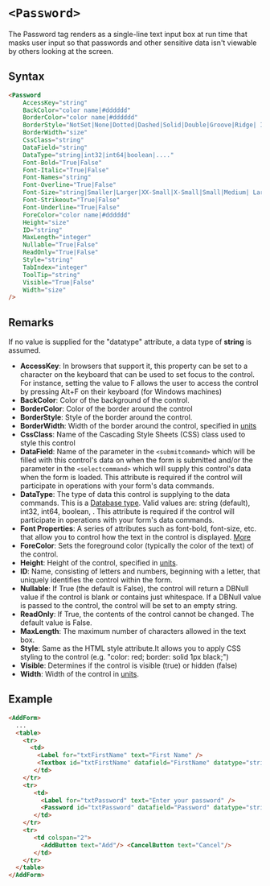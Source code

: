 # `<Password>`

The Password tag renders as a single-line text input box at run time that masks user input so that passwords and other sensitive data isn't viewable by others looking at the screen.

## Syntax
```html
<Password 
    AccessKey="string" 
    BackColor="color name|#dddddd" 
    BorderColor="color name|#dddddd" 
    BorderStyle="NotSet|None|Dotted|Dashed|Solid|Double|Groove|Ridge| Inset|Outset" 
    BorderWidth="size" 
    CssClass="string" 
    DataField="string" 
    DataType="string|int32|int64|boolean|...."
    Font-Bold="True|False" 
    Font-Italic="True|False" 
    Font-Names="string" 
    Font-Overline="True|False" 
    Font-Size="string|Smaller|Larger|XX-Small|X-Small|Small|Medium| Large|X-Large|XX-Large" 
    Font-Strikeout="True|False" 
    Font-Underline="True|False" 
    ForeColor="color name|#dddddd" 
    Height="size" 
    ID="string" 
    MaxLength="integer"
    Nullable="True|False"
    ReadOnly="True|False" 
    Style="string" 
    TabIndex="integer" 
    ToolTip="string" 
    Visible="True|False" 
    Width="size" 
/> 
```

## Remarks

If no value is supplied for the "datatype" attribute, a data type of **string** is assumed.

*   **AccessKey**: In browsers that support it, this property can be set to a character on the keyboard that can be used to set focus to the control. For instance, setting the value to F allows the user to access the control by pressing Alt+F on their keyboard (for Windows machines)
*   **BackColor**: Color of the background of the control.
*   **BorderColor**: Color of the border around the control
*   **BorderStyle**: Style of the border around the control.
*   **BorderWidth**: Width of the border around the control, specified in [units](../unit-types.md)
*   **CssClass**: Name of the Cascading Style Sheets (CSS) class used to style this control
*   **DataField**: Name of the parameter in the `<submitcommand>` which will be filled with this control's data on when the form is submitted and/or the parameter in the `<selectcommand>` which will supply this control's data when the form is loaded. This attribute is required if the control will participate in operations with your form's data commands.
*   **DataType**: The type of data this control is supplying to the data commands. This is a [Database type](../data-types.md). Valid values are: string (default), int32, int64, boolean, . This attribute is required if the control will participate in operations with your form's data commands.
*   **Font Properties**: A series of attributes such as font-bold, font-size, etc. that allow you to control how the text in the control is displayed. [More](../font-properties.md)
*   **ForeColor**: Sets the foreground color (typically the color of the text) of the control.  
*   **Height**: Height of the control, specified in [units](../unit-types.md).
*   **ID**: Name, consisting of letters and numbers, beginning with a letter, that uniquely identifies the control within the form.
*   **Nullable**: If True (the default is False), the control will return a DBNull value if the control is blank or contains just whitespace. If a DBNull value is passed to the control, the control will be set to an empty string.
*   **ReadOnly**: If True, the contents of the control cannot be changed. The default value is False.
*   **MaxLength**: The maximum number of characters allowed in the text box.
*   **Style**: Same as the HTML style attribute.It allows you to apply CSS styling to the control (e.g. "color: red; border: solid 1px black;")
*   **Visible**: Determines if the control is visible (true) or hidden (false)
*   **Width**: Width of the control in [units](../unit-types.md).


## Example
```html {13}
<AddForm>
  ...
  <table>
    <tr>
      <td>
        <Label for="txtFirstName" text="First Name" /> 
        <Textbox id="txtFirstName" datafield="FirstName" datatype="string" />
       </td>
    </tr>
    <tr>
       <td>
         <Label for="txtPassword" text="Enter your password" />
         <Password id="txtPassword" datafield="Password" datatype="string" />
       </td>
    </tr>
    <tr>
       <td colspan="2">
         <AddButton text="Add"/> <CancelButton text="Cancel"/>
       </td>
    </tr>
  </table>
</AddForm>

